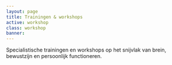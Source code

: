 ```yaml
---
layout: page
title: Trainingen & workshops
active: workshop
class: workshop
banner: 
---
```

Specialistische trainingen en workshops op het snijvlak van brein, bewustzijn en persoonlijk functioneren.